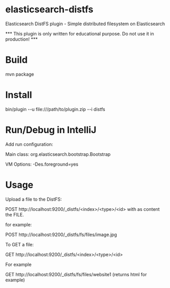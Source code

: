 # elasticsearch-distfs
Elasticsearch DistFS plugin - Simple distributed filesystem on Elasticsearch

*** This plugin is only written for educational purpose. Do not use it in production! ***

# Build
mvn package

# Install
bin/plugin --u file:///path/to/plugin.zip --i distfs

# Run/Debug in IntelliJ
Add run configuration:

Main class: org.elasticsearch.bootstrap.Bootstrap

VM Options: -Des.foreground=yes

# Usage
Upload a file to the DistFS:

POST http://localhost:9200/_distfs/&lt;index&gt;/&lt;type&gt;/&lt;id&gt; with as content the FILE.

for example:

POST http://localhost:9200/_distfs/fs/files/image.jpg


To GET a file:

GET http://localhost:9200/_distfs/&lt;index&gt;/&lt;type&gt;/&lt;id&gt;

For example

GET http://localhost:9200/_distfs/fs/files/website1 (returns html for example)

